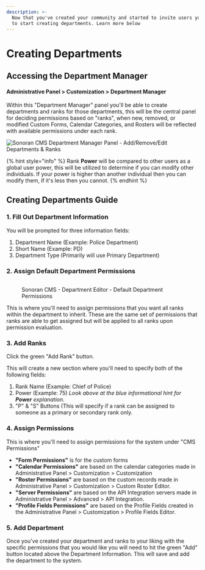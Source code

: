 ```yaml
---
description: >-
  Now that you've created your community and started to invite users you'll want
  to start creating departments. Learn more below
---
```


# Creating Departments

## Accessing the Department Manager

#### Administrative Panel > Customization > Department Manager

Within this "Department Manager" panel you'll be able to create departments and ranks for those departments, this will be the central panel for deciding permissions based on "ranks", when new, removed, or modified Custom Forms, Calendar Categories, and Rosters will be reflected with available permissions under each rank.

![Sonoran CMS Department Manager Panel - Add/Remove/Edit Departments & Ranks](https://i.imgur.com/arHqC68.png)

{% hint style="info" %}
Rank **Power** will be compared to other users as a global user power, this will be utilized to determine if you can modify other individuals. If your power is higher than another individual then you can modify them, if it's less then you cannot.
{% endhint %}

## Creating Departments Guide

### 1.  Fill Out Department Information

You will be prompted for three information fields:

1. Department Name (Example: Police Department)
2. Short Name (Example: PD)
3. Department Type (Primarily will use Primary Department)

### 2. Assign Default Department Permissions

<figure><img src="https://i.imgur.com/W9u5D4N.png" alt=""><figcaption><p>Sonoran CMS - Department Editor - Default Department Permissions</p></figcaption></figure>

This is where you'll need to assign permissions that you want all ranks within the department to inherit. These are the same set of permissions that ranks are able to get assigned but will be applied to all ranks upon permission evaluation.

### 3. Add Ranks

Click the green "Add Rank" button.

This will create a new section where you'll need to specify both of the following fields:

1. Rank Name (Example: Chief of Police)
2. Power (Example: 75) _Look above at the blue informational hint for **Power** explanation._
3. "P" & "S" Buttons (This will specify if a rank can be assigned to someone as a primary or secondary rank only.

### 4. Assign Permissions

This is where you'll need to assign permissions for the system under "CMS Permissions"

* **"Form Permissions"** is for the custom forms
* **"Calendar Permissions"** are based on the calendar categories made in Administrative Panel > Customization > Customization
* **"Roster Permissions"** are based on the custom records made in Administrative Panel > Customization > Custom Roster Editor.
* **"Server Permissions"** are based on the API Integration servers made in Administrative Panel > Advanced > API Integration.
* **"Profile Fields Permissions"** are based on the Profile Fields created in the Administrative Panel > Customization > Profile Fields Editor.

### 5. Add Department

Once you've created your department and ranks to your liking with the specific permissions that you would like you will need to hit the green "Add" button located above the Department Information. This will save and add the department to the system.
